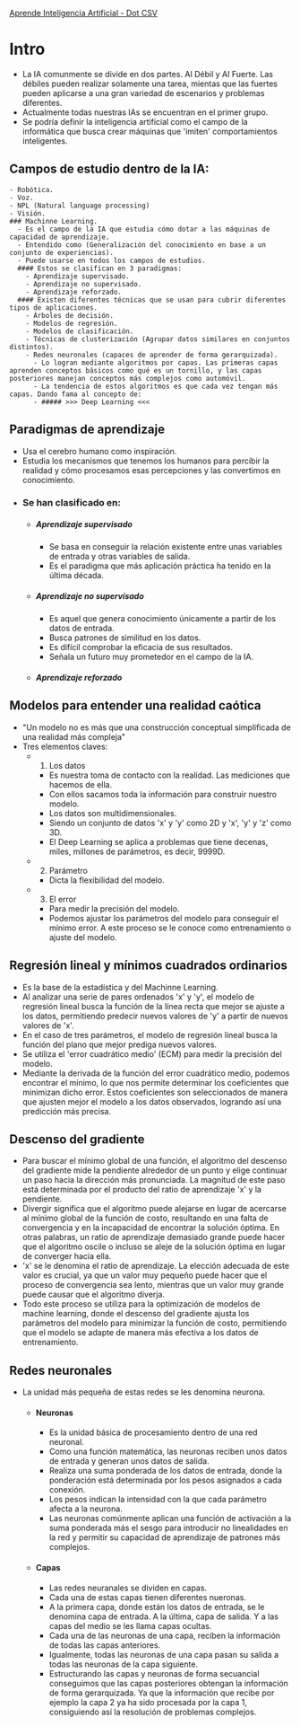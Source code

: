 [Aprende Inteligencia Artificial - Dot CSV](https://www.youtube.com/watch?v=KytW151dpqU&list=PL-Ogd76BhmcC_E2RjgIIJZd1DQdYHcVf0)

# Intro
  - La IA comunmente se divide en dos partes. AI Débil y AI Fuerte. Las débiles pueden realizar solamente una tarea, mientas que las fuertes pueden aplicarse a una gran variedad de escenarios y problemas diferentes.
  - Actualmente todas nuestras IAs se encuentran en el primer grupo.
  - Se podría definir la inteligencia artificial como el campo de la informática que busca crear máquinas que 'imiten' comportamientos inteligentes.
  ## Campos de estudio dentro de la IA:
    - Robótica.
    - Voz.
    - NPL (Natural language processing)
    - Visión.
    ### Machinne Learning.
      - Es el campo de la IA que estudia cómo dotar a las máquinas de capacidad de aprendizaje.
      - Entendido como (Generalización del conocimiento en base a un conjunto de experiencias).
      - Puede usarse en todos los campos de estudios.
      #### Estos se clasifican en 3 paradigmas:
        - Aprendizaje supervisado.
        - Aprendizaje no supervisado.
        - Aprendizaje reforzado.
      #### Existen diferentes técnicas que se usan para cubrir diferentes tipos de aplicaciones.
        - Árboles de decisión.
        - Modelos de regresión.
        - Modelos de clasificación.
        - Técnicas de clusterización (Agrupar datos similares en conjuntos distintos).
        - Redes neuronales (capaces de aprender de forma gerarquizada).
          - Lo logran mediante algoritmos por capas. Las primeras capas aprenden conceptos básicos como qué es un tornillo, y las capas posteriores manejan conceptos más complejos como automóvil.
          - La tendencia de estos algoritmos es que cada vez tengan más capas. Dando fama al concepto de:
          - ##### >>> Deep Learning <<<

## Paradigmas de aprendizaje
  - Usa el cerebro humano como inspiración.
  - Estudia los mecanismos que tenemos los humanos para percibir la realidad y cómo procesamos esas percepciones y las convertimos en conocimiento.
  - ### Se han clasificado en:
    - ##### Aprendizaje supervisado
      - Se basa en conseguir la relación existente entre unas variables de entrada y otras variables de salida.
      - Es el paradigma que más aplicación práctica ha tenido en la última década.
    - ##### Aprendizaje no supervisado
      - Es aquel que genera conocimiento únicamente a partir de los datos de entrada.
      - Busca patrones de similitud en los datos.
      - Es difícil comprobar la eficacia de sus resultados.
      - Señala un futuro muy prometedor en el campo de la IA.
    - ##### Aprendizaje reforzado

## Modelos para entender una realidad caótica
  - "Un modelo no es más que una construcción conceptual simplificada de una realidad más compleja"
  - Tres elementos claves:
    - 1. Los datos
      - Es nuestra toma de contacto con la realidad. Las mediciones que hacemos de ella. 
      - Con ellos sacamos toda la información para construir nuestro modelo.
      - Los datos son multidimensionales. 
      - Siendo un conjunto de datos 'x' y 'y' como 2D y 'x', 'y' y 'z' como 3D.
      - El Deep Learning se aplica a problemas que tiene decenas, miles, millones de parámetros, es decir, 9999D.
    - 2. Parámetro
      - Dicta la flexibilidad del modelo. 
    - 3. El error
      - Para medir la precisión del modelo.
      - Podemos ajustar los parámetros del modelo para conseguir el mínimo error. A este proceso se le conoce como entrenamiento o ajuste del modelo.
  
## Regresión lineal y mínimos cuadrados ordinarios
  - Es la base de la estadística y del Machinne Learning.
  - Al analizar una serie de pares ordenados 'x' y 'y', el modelo de regresión lineal busca la función de la línea recta que mejor se ajuste a los datos, permitiendo predecir nuevos valores de 'y' a partir de nuevos valores de 'x'.
  - En el caso de tres parámetros, el modelo de regresión lineal busca la función del plano que mejor prediga nuevos valores.
  - Se utiliza el 'error cuadrático medio' (ECM) para medir la precisión del modelo.
  - Mediante la derivada de la función del error cuadrático medio, podemos encontrar el mínimo, lo que nos permite determinar los coeficientes que minimizan dicho error. Estos coeficientes son seleccionados de manera que ajusten mejor el modelo a los datos observados, logrando así una predicción más precisa. 

## Descenso del gradiente
  - Para buscar el mínimo global de una función, el algoritmo del descenso del gradiente mide la pendiente alrededor de un punto y elige continuar un paso hacia la dirección más pronunciada. La magnitud de este paso está determinada por el producto del ratio de aprendizaje 'x' y la pendiente.
  - Divergir significa que el algoritmo puede alejarse en lugar de acercarse al mínimo global de la función de costo, resultando en una falta de convergencia y en la incapacidad de encontrar la solución óptima. En otras palabras, un ratio de aprendizaje demasiado grande puede hacer que el algoritmo oscile o incluso se aleje de la solución óptima en lugar de converger hacia ella.
  - 'x' se le denomina el ratio de aprendizaje. La elección adecuada de este valor es crucial, ya que un valor muy pequeño puede hacer que el proceso de convergencia sea lento, mientras que un valor muy grande puede causar que el algoritmo diverja.
  - Todo este proceso se utiliza para la optimización de modelos de machine learning, donde el descenso del gradiente ajusta los parámetros del modelo para minimizar la función de costo, permitiendo que el modelo se adapte de manera más efectiva a los datos de entrenamiento.

## Redes neuronales
  - La unidad más pequeña de estas redes se les denomina neurona.
    - #### Neuronas
      - Es la unidad básica de procesamiento dentro de una red neuronal.
      - Como una función matemática, las neuronas reciben unos datos de entrada y generan unos datos de salida.
      - Realiza una suma ponderada de los datos de entrada, donde la ponderación está determinada por los pesos asignados a cada conexión.
      - Los pesos indican la intensidad con la que cada parámetro afecta a la neurona.
      - Las neuronas comúnmente aplican una función de activación a la suma ponderada más el sesgo para introducir no linealidades en la red y permitir su capacidad de aprendizaje de patrones más complejos.
    - #### Capas
      - Las redes neuranales se dividen en capas.
      - Cada una de estas capas tienen diferentes nueronas.
      - A la primera capa, donde están los datos de entrada, se le denomina capa de entrada. A la última, capa de salida. Y a las capas del medio se les llama capas ocultas.
      - Cada una de las neuronas de una capa, reciben la información de todas las capas anteriores.
      - Igualmente, todas las neuronas de una capa pasan su salida a todas las neuronas de la capa siguiente. 
      - Estructurando las capas y neuronas de forma secuancial conseguimos que las capas posteriores obtengan la información de forma gerarquizada. Ya que la información que recibe por ejemplo la capa 2 ya ha sido procesada por la capa 1, consiguiendo así la resolución de problemas complejos.